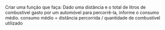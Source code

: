 Criar uma função que faça:
Dado uma distância e o total de litros de combustível gasto por um automóvel para percorrê-la,
informe o consumo médio.
consumo médio = distância percorrida / quantidade de combustível utilizado
